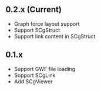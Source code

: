 ## 0.2.x (Current)
- Graph force layout support
- Support SCgStruct
- Support link content in SCgStruct

## 0.1.x 

- Support GWF file loading
- Sopport SCgLink
- Add SCgViewer